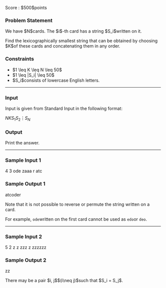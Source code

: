 
<div>

<span>

<span>

<p>
Score : $500$points
</p>

<div>

<section>

### **Problem Statement**

<p>
We have $N$cards. The $i$-th card has a string $S_i$written on it.
</p>

<p>
Find the lexicographically smallest string that can be obtained by choosing $K$of these cards and concatenating them in any order.
</p>

</section>

</div>

<div>

<section>

### **Constraints**

<ul>

<li>
$1 \leq K \leq N \leq 50$
</li>

<li>
$1 \leq |S_i| \leq 50$
</li>

<li>
$S_i$consists of lowercase English letters.
</li>

</ul>

</section>

</div>

---

<div>

<div>

<section>

### **Input**

<p>
Input is given from Standard Input in the following format:
</p>

<div>

$N$$K$$S_1$$S_2$$\vdots$$S_N$
</div>

</section>

</div>

<div>

<section>

### **Output**

<p>
Print the answer.
</p>

</section>

</div>

</div>

---

<div>

<section>

### **Sample Input 1**

<div>

4 3
ode
zaaa
r
atc

</div>

</section>

</div>

<div>

<section>

### **Sample Output 1**

<div>

atcoder

</div>

<p>
Note that it is not possible to reverse or permute the string written on a card.

For example, `ode`written on the first card cannot be used as `edo`or `deo`.
</p>

</section>

</div>

---

<div>

<section>

### **Sample Input 2**

<div>

5 2
z
z
zzz
z
zzzzzz

</div>

</section>

</div>

<div>

<section>

### **Sample Output 2**

<div>

zz

</div>

<p>
There may be a pair $i, j$$(i\neq j)$such that $S_i = S_j$. 
</p>

</section>

</div>

</span>

</span>

</div>
